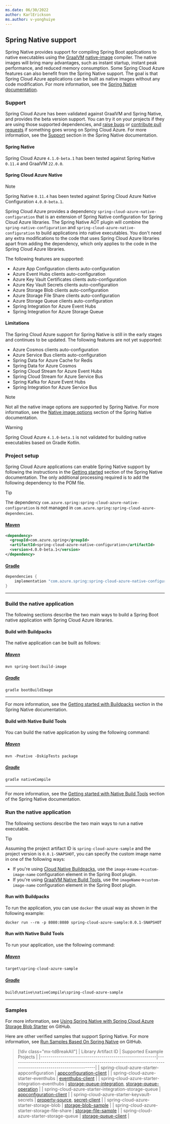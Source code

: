 ```yaml
---
ms.date: 06/30/2022
author: KarlErickson
ms.author: v-yonghuiye
---
```


## Spring Native support

Spring Native provides support for compiling Spring Boot applications to native executables using the [GraalVM][graalvm] [native-image][graalvm-native-docs] compiler. The native images will bring many advantages, such as instant startup, instant peak performance, and reduced memory consumption. Some Spring Cloud Azure features can also benefit from the Spring Native support. The goal is that Spring Cloud Azure applications can be built as native images without any code modification. For more information, see the [Spring Native documentation][spring-native-overview].

### Support

Spring Cloud Azure has been validated against GraalVM and Spring Native, and provides the beta version support. You can try it on your projects if they are using those supported dependencies, and [raise bugs][azure-sdk-java-issues] or [contribute pull requests][spring-cloud-azure-native-configuration] if something goes wrong on Spring Cloud Azure. For more information, see the [Support][spring-native-support] section in the Spring Native documentation.

#### Spring Native

Spring Cloud Azure `4.1.0-beta.1` has been tested against Spring Native `0.11.4` and GraalVM `22.0.0`.

#### Spring Cloud Azure Native

> [!NOTE]
> Spring Native `0.11.4` has been tested against Spring Cloud Azure Native Configuration `4.0.0-beta.1`.

Spring Cloud Azure provides a dependency `spring-cloud-azure-native-configuration` that is an extension of Spring Native configuration for Spring Cloud Azure libraries. The Spring Native AOT plugin will combine the `spring-native-configuration` and `spring-cloud-azure-native-configuration` to build applications into native executables. You don't need any extra modifications to the code that uses Spring Cloud Azure libraries apart from adding the dependency, which only applies to the code in the Spring Cloud Azure libraries.

The following features are supported:

* Azure App Configuration clients auto-configuration
* Azure Event Hubs clients auto-configuration
* Azure Key Vault Certificates clients auto-configuration
* Azure Key Vault Secrets clients auto-configuration
* Azure Storage Blob clients auto-configuration
* Azure Storage File Share clients auto-configuration
* Azure Storage Queue clients auto-configuration
* Spring Integration for Azure Event Hubs
* Spring Integration for Azure Storage Queue

#### Limitations

The Spring Cloud Azure support for Spring Native is still in the early stages and continues to be updated. The following features are not yet supported:

* Azure Cosmos clients auto-configuration
* Azure Service Bus clients auto-configuration
* Spring Data for Azure Cache for Redis
* Spring Data for Azure Cosmos
* Spring Cloud Stream for Azure Event Hubs
* Spring Cloud Stream for Azure Service Bus
* Spring Kafka for Azure Event Hubs
* Spring Integration for Azure Service Bus

> [!NOTE]
> Not all the native image options are supported by Spring Native. For more information, see the [Native image options][spring-native-image-options] section of the Spring Native documentation.

> [!WARNING]
> Spring Cloud Azure `4.1.0-beta.1` is not validated for building native executables based on Gradle Kotlin.

### Project setup

Spring Cloud Azure applications can enable Spring Native support by following the instructions in the [Getting started][spring-native-getting-started] section of the Spring Native documentation. The only additional processing required is to add the following dependency to the POM file.

> [!TIP]
> The dependency `com.azure.spring:spring-cloud-azure-native-configuration` is not managed in `com.azure.spring:spring-cloud-azure-dependencies`.

#### [Maven](#tab/maven)

```xml
<dependency>
  <groupId>com.azure.spring</groupId>
  <artifactId>spring-cloud-azure-native-configuration</artifactId>
  <version>4.0.0-beta.1</version>
</dependency>
```

#### [Gradle](#tab/gradle)

```groovy
dependencies {
    implementation "com.azure.spring:spring-cloud-azure-native-configuration:4.0.0-beta.1"
}
```

---

### Build the native application

The following sections describe the two main ways to build a Spring Boot native application with Spring Cloud Azure libraries.

#### Build with Buildpacks

The native application can be built as follows:

##### [Maven](#tab/maven)

```shell
mvn spring-boot:build-image
```

##### [Gradle](#tab/gradle)

```shell
gradle bootBuildImage
```

---

For more information, see the [Getting started with Buildpacks][spring-native-getting-started-buildpacks] section in the Spring Native documentation.

#### Build with Native Build Tools

You can build the native application by using the following command:

##### [Maven](#tab/maven)

```shell
mvn -Pnative -DskipTests package
```

##### [Gradle](#tab/gradle)

```shell
gradle nativeCompile
```

---

For more information, see the [Getting started with Native Build Tools][spring-native-getting-started-native-build-tools] section of the Spring Native documentation.

### Run the native application

The following sections describe the two main ways to run a native executable.

> [!TIP]
> Assuming the project artifact ID is `spring-cloud-azure-sample` and the project version is `0.0.1-SNAPSHOT`, you can specify the custom image name in one of the following ways:
>
> * If you're using [Cloud Native Buildpacks][spring-boot-container-images.buildpacks], use the `image`->`name`->`custom-image-name` configuration element in the Spring Boot plugin.
> * If you're using [GraalVM Native Build Tools][graalvm-native-buildtools], use the `imageName`->`custom-image-name` configuration element in the Spring Boot plugin.

#### Run with Buildpacks

To run the application, you can use `docker` the usual way as shown in the following example:

```shell
docker run --rm -p 8080:8080 spring-cloud-azure-sample:0.0.1-SNAPSHOT
```

#### Run with Native Build Tools

To run your application, use the following command:

##### [Maven](#tab/maven)

```cmd
target\spring-cloud-azure-sample
```

##### [Gradle](#tab/gradle)

```cmd
build\native\nativeCompile\spring-cloud-azure-sample
```

---

### Samples

For more information, see [Using Spring Native with Spring Cloud Azure Storage Blob Starter][azure-spring-sample-storage-blob-native] on GitHub.

Here are other verified samples that support Spring Native. For more information, see [Run Samples Based On Spring Native][azure-spring-samples] on GitHub.

> [!div class="mx-tdBreakAll"]
> | Library Artifact ID                                     | Supported Example Projects                                                                                      |
> |---------------------------------------------------------|-----------------------------------------------------------------------------------------------------------------|
> | spring-cloud-azure-starter-appconfiguration             | [appconfiguration-client][appconfiguration-client]                                                              |
> | spring-cloud-azure-starter-eventhubs                    | [eventhubs-client][eventhubs-client]                                                                            |
> | spring-cloud-azure-starter-integration-eventhubs        | [storage-queue-integration][storage-queue-integration], [storage-queue-operation][storage-queue-operation]      |
> | spring-cloud-azure-starter-integration-storage-queue    | [appconfiguration-client][appconfiguration-client]                                                              |
> | spring-cloud-azure-starter-keyvault-secrets             | [property-source][property-source], [secret-client][secret-client]                                              |
> | spring-cloud-azure-starter-storage-blob                 | [storage-blob-sample][storage-blob-sample]                                                                      |
> | spring-cloud-azure-starter-storage-file-share           | [storage-file-sample][storage-file-sample]                                                                      |
> | spring-cloud-azure-starter-storage-queue                | [storage-queue-client][storage-queue-client]                                                                    |

<!-- URL links -->
[graalvm]: https://www.graalvm.org/
[graalvm-docs]: https://www.graalvm.org/reference-manual
[graalvm-native-docs]: https://www.graalvm.org/reference-manual/native-image
[graalvm-native-buildtools]: https://github.com/graalvm/native-build-tools
[spring-cloud-azure-native-configuration]: https://github.com/Azure/azure-sdk-for-java/tree/main/sdk/spring-experimental/spring-cloud-azure-native-configuration
[azure-sdk-java-issues]: https://github.com/Azure/azure-sdk-for-java/issues
[spring-native-overview]: https://docs.spring.io/spring-native/docs/0.11.4/reference/htmlsingle/#overview
[spring-native-support]: https://docs.spring.io/spring-native/docs/0.11.4/reference/htmlsingle/#support
[spring-native-image-options]: https://docs.spring.io/spring-native/docs/0.11.4/reference/htmlsingle/#native-image-options
[spring-native-getting-started]: https://docs.spring.io/spring-native/docs/0.11.4/reference/htmlsingle/#getting-started
[spring-native-getting-started-buildpacks]: https://docs.spring.io/spring-native/docs/0.11.4/reference/htmlsingle/#getting-started-buildpacks
[spring-native-getting-started-native-build-tools]: https://docs.spring.io/spring-native/docs/0.11.4/reference/htmlsingle/#getting-started-native-build-tools
[spring-boot-container-images.buildpacks]: https://docs.spring.io/spring-boot/docs/2.6.6/reference/html/container-images.html#container-images.buildpacks
[azure-spring-samples]: https://github.com/Azure-Samples/azure-spring-boot-samples#run-samples-based-on-spring-native
[azure-spring-sample-storage-blob-native]: https://github.com/Azure-Samples/azure-spring-boot-samples/tree/main/spring-native/storage-blob-native
[appconfiguration-client]: https://github.com/Azure-Samples/azure-spring-boot-samples/tree/main/appconfiguration/spring-cloud-azure-starter-appconfiguration/appconfiguration-client
[eventhubs-client]: https://github.com/Azure-Samples/azure-spring-boot-samples/tree/main/eventhubs/spring-cloud-azure-starter-eventhubs/eventhubs-client
[storage-queue-integration]: https://github.com/Azure-Samples/azure-spring-boot-samples/tree/main/storage/spring-cloud-azure-starter-integration-storage-queue/storage-queue-integration
[storage-queue-operation]: https://github.com/Azure-Samples/azure-spring-boot-samples/tree/main/storage/spring-cloud-azure-starter-integration-storage-queue/storage-queue-operation
[appconfiguration-client]: https://github.com/Azure-Samples/azure-spring-boot-samples/tree/main/appconfiguration/spring-cloud-azure-starter-appconfiguration/appconfiguration-client
[property-source]: https://github.com/Azure-Samples/azure-spring-boot-samples/tree/main/keyvault/spring-cloud-azure-starter-keyvault-secrets/property-source
[secret-client]: https://github.com/Azure-Samples/azure-spring-boot-samples/tree/main/keyvault/spring-cloud-azure-starter-keyvault-secrets/secret-client
[storage-blob-sample]: https://github.com/Azure-Samples/azure-spring-boot-samples/tree/main/storage/spring-cloud-azure-starter-storage-blob/storage-blob-sample
[storage-file-sample]: https://github.com/Azure-Samples/azure-spring-boot-samples/tree/main/storage/spring-cloud-azure-starter-storage-file-share/storage-file-sample
[storage-queue-client]: https://github.com/Azure-Samples/azure-spring-boot-samples/tree/main/storage/spring-cloud-azure-starter-storage-queue/storage-queue-client
